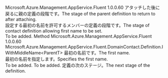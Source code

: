 <Type Name="IWithFirstName&lt;ParentT&gt;" FullName="Microsoft.Azure.Management.AppService.Fluent.DomainContact.Definition.IWithFirstName&lt;ParentT&gt;">
  <TypeSignature Language="C#" Value="public interface IWithFirstName&lt;ParentT&gt;" />
  <TypeSignature Language="ILAsm" Value=".class public interface auto ansi abstract IWithFirstName`1&lt;ParentT&gt;" />
  <TypeSignature Language="DocId" Value="T:Microsoft.Azure.Management.AppService.Fluent.DomainContact.Definition.IWithFirstName`1" />
  <TypeSignature Language="VB.NET" Value="Public Interface IWithFirstName(Of ParentT)" />
  <TypeSignature Language="F#" Value="type IWithFirstName&lt;'ParentT&gt; = interface" />
  <AssemblyInfo>
    <AssemblyName>Microsoft.Azure.Management.AppService.Fluent</AssemblyName>
    <AssemblyVersion>1.0.0.60</AssemblyVersion>
  </AssemblyInfo>
  <TypeParameters>
    <TypeParameter Name="ParentT" />
  </TypeParameters>
  <Interfaces />
  <Docs>
    <typeparam name="ParentT"><span data-ttu-id="608a8-101">アタッチした後に戻るに親の定義の段階です。</span><span class="sxs-lookup"><span data-stu-id="608a8-101">The stage of the parent definition to return to after attaching.</span></span></typeparam>
    <summary>
            <span data-ttu-id="608a8-102">設定する最初の名前を許可するメンバーの定義の段階です。</span><span class="sxs-lookup"><span data-stu-id="608a8-102">The stage of contact definition allowing first name to be set.</span></span>
            </summary>
    <remarks>To be added.</remarks>
  </Docs>
  <Members>
    <Member MemberName="WithFirstName">
      <MemberSignature Language="C#" Value="public Microsoft.Azure.Management.AppService.Fluent.DomainContact.Definition.IWithMiddleName&lt;ParentT&gt; WithFirstName (string firstName);" />
      <MemberSignature Language="ILAsm" Value=".method public hidebysig newslot virtual instance class Microsoft.Azure.Management.AppService.Fluent.DomainContact.Definition.IWithMiddleName`1&lt;!ParentT&gt; WithFirstName(string firstName) cil managed" />
      <MemberSignature Language="DocId" Value="M:Microsoft.Azure.Management.AppService.Fluent.DomainContact.Definition.IWithFirstName`1.WithFirstName(System.String)" />
      <MemberSignature Language="VB.NET" Value="Public Function WithFirstName (firstName As String) As IWithMiddleName(Of ParentT)" />
      <MemberSignature Language="F#" Value="abstract member WithFirstName : string -&gt; Microsoft.Azure.Management.AppService.Fluent.DomainContact.Definition.IWithMiddleName&lt;'ParentT&gt;" Usage="iWithFirstName.WithFirstName firstName" />
      <MemberType>Method</MemberType>
      <AssemblyInfo>
        <AssemblyName>Microsoft.Azure.Management.AppService.Fluent</AssemblyName>
        <AssemblyVersion>1.0.0.60</AssemblyVersion>
      </AssemblyInfo>
      <ReturnValue>
        <ReturnType>Microsoft.Azure.Management.AppService.Fluent.DomainContact.Definition.IWithMiddleName&lt;ParentT&gt;</ReturnType>
      </ReturnValue>
      <Parameters>
        <Parameter Name="firstName" Type="System.String" />
      </Parameters>
      <Docs>
        <param name="firstName"><span data-ttu-id="608a8-103">最初の名前です。</span><span class="sxs-lookup"><span data-stu-id="608a8-103">The first name.</span></span></param>
        <summary>
            <span data-ttu-id="608a8-104">最初の名前を指定します。</span><span class="sxs-lookup"><span data-stu-id="608a8-104">Specifies the first name.</span></span>
            </summary>
        <returns>To be added.</returns>
        <remarks>To be added.</remarks>
        <return><span data-ttu-id="608a8-105">定義の次のステージ。</span><span class="sxs-lookup"><span data-stu-id="608a8-105">The next stage of the definition.</span></span></return>
      </Docs>
    </Member>
  </Members>
</Type>